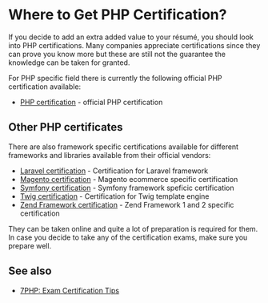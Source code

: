 # Where to Get PHP Certification?

If you decide to add an extra added value to your résumé, you should look into
PHP certifications. Many companies appreciate certifications since they can
prove you know more but these are still not the guarantee the knowledge can be
taken for granted.

For PHP specific field there is currently the following official PHP certification
available:

* [PHP certification](http://www.zend.com/en/services/certification) - official PHP
  certification

## Other PHP certificates

There are also framework specific certifications available for different frameworks
and libraries available from their official vendors:

* [Laravel certification](https://laravel.com/certification/) - Certification for Laravel framework
* [Magento certification](https://magento.com/training/catalog/certification) - Magento ecommerce specific certification
* [Symfony certification](http://sensiolabs.com/en/symfony/certification.html) - Symfony framework speficic certification
* [Twig certification](https://sensiolabs.com/en/twig/certification.html) - Certification for Twig template engine
* [Zend Framework certification](http://www.zend.com/en/services/certification) - Zend Framework 1 and 2 specific certification

They can be taken online and quite a lot of preparation is required for them. In
case you decide to take any of the certification exams, make sure you prepare
well.

## See also

* [7PHP: Exam Certification Tips](http://7php.com/category/exam-certification-tips/)

